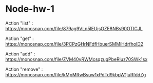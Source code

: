 # Node-hw-1

Action "list" :
https://monosnap.com/file/879ag9VLn5lEUjsOZE8NBs90OTICJL

Action "get" :
https://monosnap.com/file/3PCPzGHrNFdfHbuerSMMiHdrfhoID2

Action "add" :
https://monosnap.com/file/ZVM40yRWMcsqzugPbeRiuz70SWk1sx

Action "remove" :
https://monosnap.com/file/kMpMRwBsuw1xPdTd9kbpW1juRfddZg

